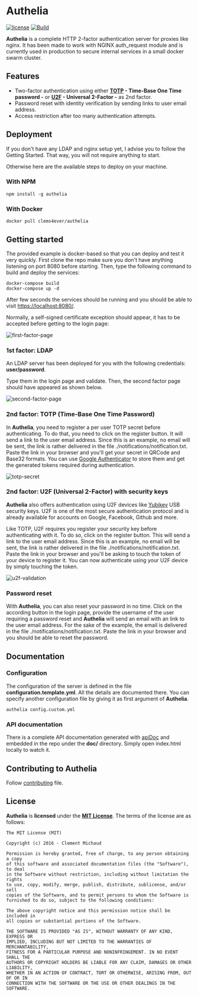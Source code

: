 # Authelia

  [![license](https://img.shields.io/github/license/mashape/apistatus.svg?maxAge=2592000)][MIT License]
  [![Build](https://travis-ci.org/clems4ever/authelia.svg?branch=master)](https://travis-ci.org/clems4ever/authelia)

**Authelia** is a complete HTTP 2-factor authentication server for proxies like 
nginx. It has been made to work with NGINX auth_request module and is currently 
used in production to secure internal services in a small docker swarm cluster.

## Features
* Two-factor authentication using either 
**[TOTP] - Time-Base One Time password -** or **[U2F] - Universal 2-Factor -** 
as 2nd factor.
* Password reset with identity verification by sending links to user email 
address.
* Access restriction after too many authentication attempts.

## Deployment

If you don't have any LDAP and nginx setup yet, I advise you to follow the 
Getting Started. That way, you will not require anything to start.

Otherwise here are the available steps to deploy on your machine.

### With NPM

    npm install -g authelia

### With Docker

    docker pull clems4ever/authelia

## Getting started

The provided example is docker-based so that you can deploy and test it very 
quickly. First clone the repo make sure you don't have anything listening on 
port 8080 before starting. 
Then, type the following command to build and deploy the services:

    docker-compose build
    docker-compose up -d

After few seconds the services should be running and you should be able to visit 
[https://localhost:8080/](https://localhost:8080/). 

Normally, a self-signed certificate exception should appear, it has to be 
accepted before getting to the login page:

![first-factor-page](https://raw.githubusercontent.com/clems4ever/authelia/master/images/first_factor.png)

### 1st factor: LDAP
An LDAP server has been deployed for you with the following credentials: **user/password**.

Type them in the login page and validate. Then, the second factor page should 
have appeared as shown below.

![second-factor-page](https://raw.githubusercontent.com/clems4ever/authelia/master/images/second_factor.png)


### 2nd factor: TOTP (Time-Base One Time Password)
In **Authelia**, you need to register a per user TOTP secret before 
authenticating. To do that, you need to click on the register button. It will 
send a link to the user email address. Since this is an example, no email will 
be sent, the link is rather delivered in the file 
./notifications/notification.txt. Paste the link in your browser and you'll get 
your secret in QRCode and Base32 formats. You can use 
[Google Authenticator](https://play.google.com/store/apps/details?id=com.google.android.apps.authenticator2&hl=en) 
to store them and get the generated tokens required during authentication.

![totp-secret](https://raw.githubusercontent.com/clems4ever/authelia/master/images/totp.png)

### 2nd factor: U2F (Universal 2-Factor) with security keys
**Authelia** also offers authentication using U2F devices like [Yubikey](Yubikey) 
USB security keys. U2F is one of the most secure authentication protocol and is 
already available for accounts on Google, Facebook, Github and more.

Like TOTP, U2F requires you register your security key before authenticating 
with it. To do so, click on the register button. This will send a link to the 
user email address. Since this is an example, no email will be sent, the 
link is rather delivered in the file ./notifications/notification.txt. Paste 
the link in your browser and you'll be asking to touch the token of your device 
to register it. You can now authenticate using your U2F device by simply 
touching the token.

![u2f-validation](https://raw.githubusercontent.com/clems4ever/authelia/master/images/u2f.png)

### Password reset
With **Authelia**, you can also reset your password in no time. Click on the 
according button in the login page, provide the username of the user requiring 
a password reset and **Authelia** will send an email with an link to the user 
email address. For the sake of the example, the email is delivered in the file 
./notifications/notification.txt.
Paste the link in your browser and you should be able to reset the password.

## Documentation
### Configuration
The configuration of the server is defined in the file 
**configuration.template.yml**. All the details are documented there.
You can specify another configuration file by giving it as first argument of 
**Authelia**.

    authelia config.custom.yml

### API documentation
There is a complete API documentation generated with 
[apiDoc](http://apidocjs.com/) and embedded in the repo under the **doc/** 
directory. Simply open index.html locally to watch it.

## Contributing to Authelia
Follow [contributing](CONTRIBUTORS.md) file.

## License
**Authelia** is **licensed** under the **[MIT License]**. The terms of the license are as follows:

    The MIT License (MIT)

    Copyright (c) 2016 - Clement Michaud

    Permission is hereby granted, free of charge, to any person obtaining a copy
    of this software and associated documentation files (the "Software"), to deal
    in the Software without restriction, including without limitation the rights
    to use, copy, modify, merge, publish, distribute, sublicense, and/or sell
    copies of the Software, and to permit persons to whom the Software is
    furnished to do so, subject to the following conditions:

    The above copyright notice and this permission notice shall be included in
    all copies or substantial portions of the Software.

    THE SOFTWARE IS PROVIDED "AS IS", WITHOUT WARRANTY OF ANY KIND, EXPRESS OR
    IMPLIED, INCLUDING BUT NOT LIMITED TO THE WARRANTIES OF MERCHANTABILITY,
    FITNESS FOR A PARTICULAR PURPOSE AND NONINFRINGEMENT. IN NO EVENT SHALL THE
    AUTHORS OR COPYRIGHT HOLDERS BE LIABLE FOR ANY CLAIM, DAMAGES OR OTHER LIABILITY,
    WHETHER IN AN ACTION OF CONTRACT, TORT OR OTHERWISE, ARISING FROM, OUT OF OR IN
    CONNECTION WITH THE SOFTWARE OR THE USE OR OTHER DEALINGS IN THE SOFTWARE.


[MIT License]: https://opensource.org/licenses/MIT
[TOTP]: https://en.wikipedia.org/wiki/Time-based_One-time_Password_Algorithm
[U2F]: https://www.yubico.com/about/background/fido/
[Yubikey]: https://www.yubico.com/products/yubikey-hardware/yubikey4/

